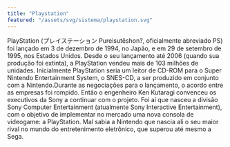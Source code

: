 ```yaml
---
title: "Playstation"
featured: "/assets/svg/sistema/playstation.svg"
---
```

PlayStation (プレイステーション Pureisutēshon?, oficialmente abreviado PS) foi lançado em 3 de dezembro de 1994, no Japão, e em 29 de setembro de 1995, nos Estados Unidos. Desde o seu lançamento até 2006 (quando sua produção foi extinta), a PlayStation vendeu mais de 103 milhões de unidades. Inicialmente PlayStation seria um leitor de CD-ROM para o Super Nintendo Entertainment System, o SNES-CD, a ser produzido em conjunto com a Nintendo.Durante as negociações para o lançamento, o acordo entre as empresas foi rompido. Então o engenheiro Ken Kutaragi convenceu os executivos da Sony a continuar com o projeto. Foi aí que nasceu a divisão Sony Computer Entertainment (atualmente Sony Interactive Entertainment), com o objetivo de implementar no mercado uma nova consola de videogame: a PlayStation. Mal sabia a Nintendo que nascia ali o seu maior rival no mundo do entretenimento eletrônico, que superou até mesmo a Sega.